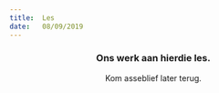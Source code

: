 ```yaml
---
title:  Les
date:   08/09/2019
---
```


### <center>Ons werk aan hierdie les.</center>
<center>Kom asseblief later terug.</center>